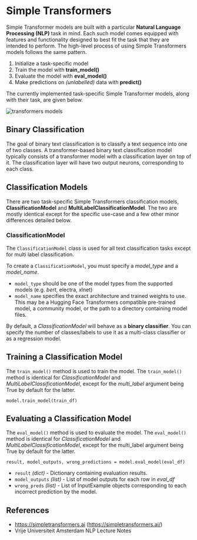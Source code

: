 # Simple Transformers

Simple Transformer models are built with a particular **Natural Language Processing (NLP)** task in mind. Each such model comes equipped with features and functionality designed to best fit the task that they are intended to perform. The high-level process of using Simple Transformers models follows the same pattern.

1. Initialize a task-specific model
2. Train the model with **train_model()**
3. Evaluate the model with **eval_model()**
4. Make predictions on _(unlabelled)_ data with **predict()**

The currently implemented task-specific Simple Transformer models, along with their task, are given below.

![transformers models](https://firebasestorage.googleapis.com/v0/b/birthday-react-6eca4.appspot.com/o/Natural-Language-Processing%2FWeek%201%20%3A%20Analyzing%20Language%2Fbertmodel.jpg?alt=media&token=21766942-ec1a-455c-9ba8-cbb39abae5e6)

## Binary Classification

The goal of binary text classification is to classify a text sequence into one of two classes. A transformer-based binary text classification model typically consists of a transformer model with a classification layer on top of it. The classification layer will have two output neurons, corresponding to each class.

## Classification Models

There are two task-specific Simple Transformers classification models, **ClassificationModel** and **MultiLabelClassificationModel**. The two are mostly identical except for the specific use-case and a few other minor differences detailed below.

### ClassificationModel

The `ClassificationModel` class is used for all text classification tasks except for multi label classification.

To create a `ClassificationModel`, you must specify a _model_type_ and a _model_name_.

- `model_type` should be one of the model types from the supported models (e.g. _bert_, electra, xlnet)
- `model_name` specifies the exact architecture and trained weights to use. This may be a Hugging Face Transformers compatible pre-trained model, a community model, or the path to a directory containing model files.

By default, a _ClassificationModel_ will behave as a **binary classifier**. You can specify the number of classes/labels to use it as a multi-class classifier or as a regression model.

## Training a Classification Model

The `train_model()` method is used to train the model. The `train_model()` method is identical for _ClassificationModel_ and _MultiLabelClassificationModel_, except for the _multi_label_ argument being True by default for the latter.

```
model.train_model(train_df)
```

## Evaluating a Classification Model

The `eval_model()` method is used to evaluate the model. The `eval_model()` method is identical for _ClassificationModel_ and _MultiLabelClassificationModel_, except for the multi_label argument being True by default for the latter.

```
result, model_outputs, wrong_predictions = model.eval_model(eval_df)
```

- `result` _(dict)_ - Dictionary containing evaluation results.
- `model_outputs` _(list)_ - List of model outputs for each row in _eval_df_
- `wrong_preds` _(list)_ - List of InputExample objects corresponding to each incorrect prediction by the model.

## References

- https://simpletransformers.ai (https://simpletransformers.ai/) <br/>
- Vrije Universiteit Amsterdam NLP Lecture Notes
